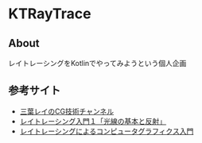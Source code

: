 # KTRayTrace
## About
レイトレーシングをKotlinでやってみようという個人企画

## 参考サイト
* [三葉レイのCG技術チャンネル](https://www.youtube.com/channel/UCXU-2zZoL9R6y2Tv8C2tSQw)
* [レイトレーシング入門１「光線の基本と反射」](https://qiita.com/mebiusbox2/items/89e2db3b24e4c39502fe)
* [レイトレーシングによるコンピュータグラフィクス入門](http://kanamori.cs.tsukuba.ac.jp/jikken/)
